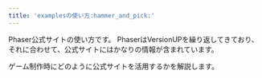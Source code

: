 ```yaml
---
title: 'examplesの使い方:hammer_and_pick:'
---
```


Phaser公式サイトの使い方です。
PhaserはVersionUPを繰り返してきており、
それに合わせて、公式サイトにはかなりの情報が含まれています。

ゲーム制作時にどのように公式サイトを活用するかを解説します。


